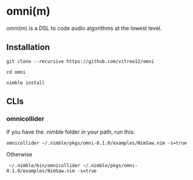 # **omni(m)**

omni(m) is a DSL to code audio algorithms at the lowest level.

## **Installation**

    git clone --recursive https://github.com/vitreo12/omni
    
    cd omni

    nimble install

## **CLIs**

### **omnicollider**

If you have the .nimble folder in your path, run this:

    omnicollider ~/.nimble/pkgs/omni-0.1.0/examples/NimSaw.nim -s=true

Otherwise

     ~/.nimble/bin/omnicollider ~/.nimble/pkgs/omni-0.1.0/examples/NimSaw.nim -s=true